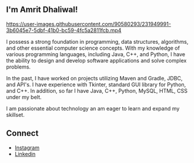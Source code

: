 ## I'm Amrit Dhaliwal!


https://user-images.githubusercontent.com/90580293/231949991-3b6045e7-5dbf-41b0-bc59-4fc5a2811fcb.mp4


I possess a strong foundation in programming, data structures, algorithms, and other essential computer science concepts. With my knowledge of various programming languages, including Java, C++, and Python, I have the ability to design and develop software applications and solve complex problems.

In the past, I have worked on projects utilizing Maven and Gradle, JDBC, and API's. I have experience with Tkinter, standard GUI library for Python, and C++. In addition, so far I have Java, C++, Python, MySQL, HTML, CSS under my belt.

I am passionate about technology an am eager to learn and expand my skillset.
## Connect
- [Instagram](https://www.instagram.com/ayoamrit/)
- [Linkedin](https://www.linkedin.com/in/amrit-dhaliwal-29a934248/)

